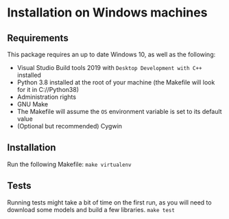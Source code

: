 # Installation on Windows machines

## Requirements
This package requires an up to date Windows 10, as well as the following:
 - Visual Studio Build tools 2019 with `Desktop Development with C++` installed
 - Python 3.8 installed at the root of your machine (the Makefile will look for it in C://Python38)
 - Administration rights
 - GNU Make
 - The Makefile will assume the `OS` environment variable is set to its default value
 - (Optional but recommended) Cygwin


## Installation
Run the following Makefile:
`make virtualenv`

## Tests
Running tests might take a bit of time on the first run, as you will need to download some models and build a few libraries.
`make test`
